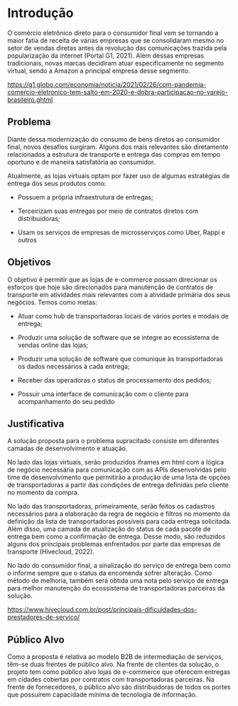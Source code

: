 # Introdução

O comércio eletrônico direto para o consumidor final vem se tornando a maior fatia de receita de várias empresas que se consolidaram mesmo no setor de vendas diretas antes da revolução das comunicações trazida pela popularização da internet (Portal G1, 2021). Além dessas empresas tradicionais, novas marcas decidiram atuar especificamente no segmento virtual, sendo a Amazon a principal empresa desse segmento.

https://g1.globo.com/economia/noticia/2021/02/26/com-pandemia-comercio-eletronico-tem-salto-em-2020-e-dobra-participacao-no-varejo-brasileiro.ghtml

## Problema

Diante dessa modernização do consumo de bens diretos ao consumidor final, novos desafios surgiram. Alguns dos mais relevantes são diretamente relacionados a estrutura de transporte e entrega das compras em tempo oportuno e de maneira satisfatória ao consumidor. 

Atualmente, as lojas virtuais optam por fazer uso de algumas estratégias de entrega dos seus produtos como: 

 - Possuem a própria infraestrutura de entregas; 

 - Terceirizam suas entregas por meio de contratos diretos com distribuidoras; 

 - Usam os serviços de empresas de microsserviços como Uber, Rappi e outros  

## Objetivos
O objetivo é permitir que as lojas de e-commerce possam direcionar os esforços que hoje são direcionados para manutenção de contratos de transporte em atividades mais relevantes com a atividade primária dos seus negócios. Temos como metas: 

 - Atuar como hub de transportadoras locais de vários portes e modais de entrega; 

 - Produzir uma solução de software que se integre ao ecossistema de vendas online das lojas; 

 - Produzir uma solução de software que comunique às transportadoras os dados necessários à cada entrega; 

 - Receber das operadoras o status de processamento dos pedidos; 

 - Possuir uma interface de comunicação com o cliente para acompanhamento do seu pedido 

## Justificativa

A solução proposta para o problema supracitado consiste em diferentes camadas de desenvolvimento e atuação. 

No lado das lojas virtuais, serão produzidos iframes em html com a lógica de negócio necessária para comunicação com as APIs desenvolvidas pelo time de desenvolvimento que permitirão a produção de uma lista de opções de transportadoras a partir das condições de entrega definidas pelo cliente no momento da compra. 

No lado das transportadoras, primeiramente, serão feitos os cadastros necessários para a elaboração da regra de negócio e filtros no momento da definição da lista de transportadoras possíveis para cada entrega solicitada. Além disso, uma camada de atualização do status de cada pacote de entrega bem como a confirmação de entrega. Desse modo, são reduzidos alguns dos principais problemas enfrentados por parte das empresas de transporte (Hivecloud, 2022).

No lado do consumidor final, a sinalização do serviço de entrega bem como o informe sempre que o status da encomenda sofrer alteração. Como método de melhoria, também será obtida uma nota pelo serviço de entrega para melhor manutenção do ecossistema de transportadoras parceiras da solução. 

https://www.hivecloud.com.br/post/principais-dificuldades-dos-prestadores-de-servico/

## Público Alvo

Como a proposta é relativa ao modelo B2B de intermediação de serviços, têm-se duas frentes de público alvo. Na frente de clientes da solução, o projeto tem como público alvo lojas de e-commerce que oferecem entregas em cidades cobertas por contratos com transportadoras parceiras. Na frente de fornecedores, o público alvo são distribuidoras de todos os portes que possuírem capacidade mínima de tecnologia de informação. 
